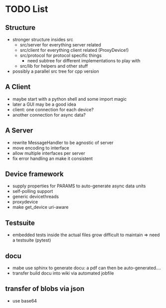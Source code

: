 # TODO List #

## Structure ##

 * stronger structure insides src
   * src/server for everything server related
   * src/client for everything client related (ProxyDevice!)
   * src/protocol for protocol specific things
     * need subtree for different implementations to play with
   * src/lib for helpers and other stuff
 * possibly a parallel src tree for cpp version


## A Client ##

 * maybe start with a python shell and some import magic
 * later a GUI may be a good idea
 * client: one connection for each device?
 * another connection for async data?


## A Server ##

 * rewrite MessageHandler to be agnostic of server
 * move encoding to interface
 * allow multiple interfaces per server
 * fix error handling an make it consistent

## Device framework ##

 * supply properties for PARAMS to auto-generate async data units
 * self-polling support
 * generic devicethreads
 * proxydevice
 * make get_device uri-aware


## Testsuite ##

 * embedded tests inside the actual files grow difficult to maintain
=> need a testsuite (pytest)


## docu ##

 * mabe use sphinx to generate docu: a pdf can then be auto-generated....
 * transfer build docu into wiki via automated jobfile


 

## transfer of blobs via json ##

 * use base64

